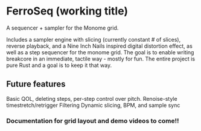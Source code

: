 # FerroSeq (working title)
A sequencer + sampler for the Monome grid.

Includes a sampler engine with slicing (currently constant # of slices), reverse playback, and a Nine Inch Nails inspired digital distortion effect, as well as a step sequencer for the monome grid.
The goal is to enable writing breakcore in an immediate, tactile way - mostly for fun.
The entire project is pure Rust and a goal is to keep it that way.

## Future features
Basic QOL, deleting steps, per-step control over pitch.
Renoise-style timestretch/retrigger
Filtering
Dynamic slicing, BPM, and sample sync


### Documentation for grid layout and demo videos to come!!
